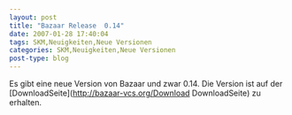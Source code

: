 ```yaml
---
layout: post
title: "Bazaar Release  0.14"
date: 2007-01-28 17:40:04
tags: SKM,Neuigkeiten,Neue Versionen
categories: SKM,Neuigkeiten,Neue Versionen
post-type: blog
---
```

Es gibt eine neue Version von Bazaar und zwar 0.14. Die Version ist auf der [DownloadSeite](http://bazaar-vcs.org/Download DownloadSeite) zu erhalten.
